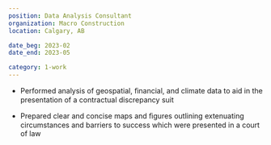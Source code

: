 ```yaml
---
position: Data Analysis Consultant
organization: Macro Construction
location: Calgary, AB

date_beg: 2023-02
date_end: 2023-05

category: 1-work
---
```


- Performed analysis of geospatial, ﬁnancial, and climate data to aid in the presentation of a contractual discrepancy suit

- Prepared clear and concise maps and ﬁgures outlining extenuating circumstances and barriers to success which were presented in a court of law
